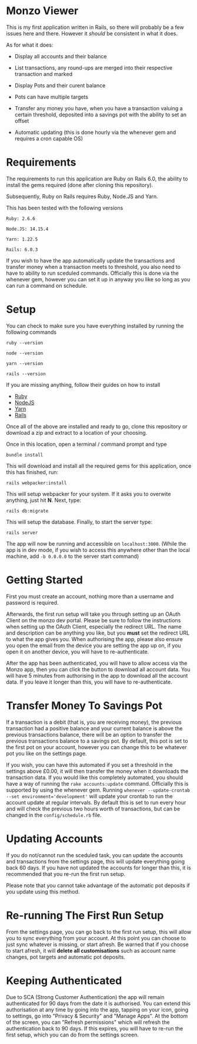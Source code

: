 # Monzo Viewer

This is my first application written in Rails, so there will probably be a few issues here and there. However it *should* be consistent in what it does.

As for what it does:

* Display all accounts and their balance

* List transactions, any round-ups are merged into their respective transaction and marked

* Display Pots and their curent balance

* Pots can have multiple targets

* Transfer any money you have, when you have a transaction valuing a certain threshold, deposited into a savings pot with the ability to set an offset

* Automatic updating (this is done hourly via the whenever gem and requires a cron capable OS)

# Requirements

The requirements to run this application are Ruby on Rails 6.0, the ability to install the gems required (done after cloning this repository).

Subsequently, Ruby on Rails requires Ruby, Node.JS and Yarn.

This has been tested with the following versions

```Ruby: 2.6.6```

```Node.JS: 14.15.4```

```Yarn: 1.22.5```

```Rails: 6.0.3```

If you wish to have the app automatically update the transactions and transfer money when a transaction meets to threshold, you also need to have to ability to run sceduled commands.
Officially this is done via the whenever gem, however you can set it up in anyway you like so long as you can run a command on schedule.
# Setup

You can check to make sure you have everything installed by running the following commands

```ruby --version```

```node --version```

```yarn --version```

```rails --version```

If you are missing anything, follow their guides on how to install

* [Ruby](https://www.ruby-lang.org/en/documentation/installation/)
* [NodeJS](https://nodejs.org/en/download/)
* [Yarn](https://classic.yarnpkg.com/en/docs/install)
* [Rails](https://guides.rubyonrails.org/getting_started.html)

Once all of the above are installed and ready to go, clone this repository or download a zip and extract to a location of your choosing.

Once in this location, open a terminal / command prompt and type

```bundle install```

This will download and install all the required gems for this application, once this has finished, run: 

```rails webpacker:install```

This will setup webpacker for your system. If it asks you to overwite anything, just hit **N**. Next, type:

```rails db:migrate```

This will setup the database. Finally, to start the server type:

```rails server```

The app will now be running and accessible on ```localhost:3000```. (While the app is in dev mode, if you wish to access this anywhere other than the local machine, add ```-b 0.0.0.0``` to the server start command)

# Getting Started

First you must create an account, nothing more than a username and password is required.

Afterwards, the first run setup will take you through setting up an OAuth Client on the monzo dev portal. 
Please be sure to follow the instructions when setting up the OAuth Client, especially the redirect URL. The name and description can be anything you like, but you **must** set the redirect URL to what the app gives you.
When authorising the app, please also ensure you open the email from the device you are setting the app up on, if you open it on another device, you will have to re-authenticate.

After the app has been authenticated, you will have to allow access via the Monzo app, then you can click the button to download all account data.
You will have 5 minutes from authorising in the app to download all the account data. If you leave it longer than this, you will have to re-authenticate.

# Transfer Money To Savings Pot

If a transaction is a debit (that is, you are receiving money), the previous transaction had a positive balance and your current balance is above the previous transactions balance, there will be an option to transfer the previous transactions balance to a savings pot. By default, this pot is set to the first pot on your account, however you can change this to be whatever pot you like on the settings page.

If you wish, you can have this automated if you set a threshold in the settings above £0.00, it will then transfer the money when it downloads the transaction data. 
If you would like this completely automated, you should have a way of running the ```rake accounts:update``` command.
Officially this is supported by using the whenever gem. Running ```whenever --update-crontab --set environment='development'``` will update your crontab to run the account update at regular intervals.
By default this is set to run every hour and will check the previous two hours worth of transactions, but can be changed in the ```config/schedule.rb``` file.

# Updating Accounts

If you do not/cannot run the sceduled task, you can update the accounts and transactions from the settings page, this will update everything going back 60 days. If you have not updated the accounts for longer than this, it is recommended that you re-run the first run setup.

Please note that you cannot take advantage of the automatic pot deposits if you update using this method.

# Re-running The First Run Setup

From the settings page, you can go back to the first run setup, this will allow you to sync everything from your account. At this point you can choose to just sync whatever is missing, or start afresh. Be warned that if you choose to start afresh, it will **delete all customisations** such as account name changes, pot targets and automatic pot deposits.

# Keeping Authenticated

Due to SCA (Strong Customer Authentication) the app will remain authenticated for 90 days from the date it is authorised. You can extend this authorisation at any time by going into the app, tapping on your icon, going to settings, go into "Privacy & Security" and "Manage Apps". At the bottom of the screen, you can "Refresh permissions" which will refresh the authentication back to 90 days. If this expires, you will have to re-run the first setup, which you can do from the settings screen.